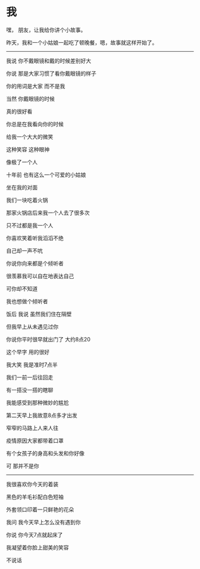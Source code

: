 # 我

嘿， 朋友，让我给你讲个小故事。

昨天，我和一个小姑娘一起吃了顿晚餐，嗯，故事就这样开始了。

---

我说 你不戴眼镜和戴的时候差别好大

你说 那是大家习惯了看你戴眼镜的样子

你的用词是大家 而不是我

当然 你戴眼镜的时候

真的很好看


你总是在我看向你的时候

给我一个大大的微笑

这种笑容 这种眼神

像极了一个人



十年前 也有这么一个可爱的小姑娘

坐在我的对面

我们一块吃着火锅

那家火锅店后来我一个人去了很多次

只不过都是我一个人


你喜欢笑着听我滔滔不绝

自己却一声不吭



你说你向来都是个倾听者

很羡慕我可以自在地表达自己

可你却不知道

我也想做个倾听者


饭后 我说 虽然我们住在隔壁

但我早上从未遇见过你

你说你平时很早就出门了 大约8点20

这个早字 用的很好

我大笑 我是准时7点半


我们一前一后往回走

有一搭没一搭的瞎聊

我能感受到那种微妙的尴尬



第二天早上我故意8点多才出发

窄窄的马路上人来人往

疫情原因大家都带着口罩



有个女孩子的身高和头发和你好像

可 那并不是你


---

我很喜欢你今天的着装

黑色的羊毛衫配白色短袖

外套领口印着一只鲜艳的花朵



我问 我今天早上怎么没有遇到你

你说 你今天7点就起床了



我凝望着你脸上甜美的笑容

不说话

